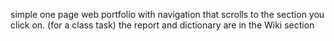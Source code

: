 simple one page web portfolio with navigation that scrolls to the section you click on.
(for a class task)
the report and dictionary are in the Wiki section
